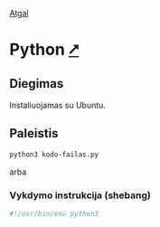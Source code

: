 [Atgal](./readme.md)

# Python [&#x2B67;](https://www.python.org/)

## Diegimas

Instaliuojamas su Ubuntu.

## Paleistis

```bash
python3 kodo-failas.py
```

arba

### Vykdymo instrukcija (shebang)

```bash
#!/usr/bin/env python3
```
